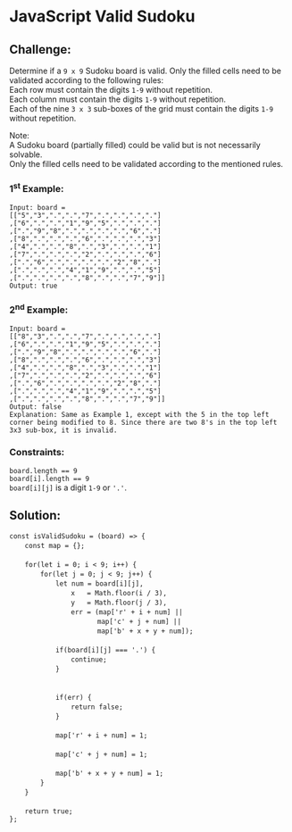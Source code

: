 # JavaScript Valid Sudoku

## Challenge:

Determine if a `9 x 9` Sudoku board is valid. Only the filled cells need to be validated according to the following rules:
<br/>
Each row must contain the digits `1-9` without repetition.
<br/>
Each column must contain the digits `1-9` without repetition.
<br/>
Each of the nine `3 x 3` sub-boxes of the grid must contain the digits `1-9` without repetition.
<br/>

Note:
<br/>
A Sudoku board (partially filled) could be valid but is not necessarily solvable.
<br/>
Only the filled cells need to be validated according to the mentioned rules.

### 1<sup>st</sup> Example:

`Input: board =`
<br/>
`[["5","3",".",".","7",".",".",".","."]`
<br/>
`,["6",".",".","1","9","5",".",".","."]`
<br/>
`,[".","9","8",".",".",".",".","6","."]`
<br/>
`,["8",".",".",".","6",".",".",".","3"]`
<br/>
`,["4",".",".","8",".","3",".",".","1"]`
<br/>
`,["7",".",".",".","2",".",".",".","6"]`
<br/>
`,[".","6",".",".",".",".","2","8","."]`
<br/>
`,[".",".",".","4","1","9",".",".","5"]`
<br/>
`,[".",".",".",".","8",".",".","7","9"]]`
<br/>
`Output: true`

### 2<sup>nd</sup> Example:

`Input: board =`
<br/>
`[["8","3",".",".","7",".",".",".","."]`
<br/>
`,["6",".",".","1","9","5",".",".","."]`
<br/>
`,[".","9","8",".",".",".",".","6","."]`
<br/>
`,["8",".",".",".","6",".",".",".","3"]`
<br/>
`,["4",".",".","8",".","3",".",".","1"]`
<br/>
`,["7",".",".",".","2",".",".",".","6"]`
<br/>
`,[".","6",".",".",".",".","2","8","."]`
<br/>
`,[".",".",".","4","1","9",".",".","5"]`
<br/>
`,[".",".",".",".","8",".",".","7","9"]]`
<br/>
`Output: false`
<br/>
`Explanation: Same as Example 1, except with the 5 in the top left corner being modified to 8. Since there are two 8's in the top left 3x3 sub-box, it is invalid.`

### Constraints:

`board.length == 9`
<br/>
`board[i].length == 9`
<br/>
`board[i][j]` is a digit `1-9` or `'.'`.

## Solution:

`const isValidSudoku = (board) => {`
<br/>
&nbsp;&nbsp;&nbsp;&nbsp;&nbsp;&nbsp;&nbsp;`const map = {};`
<br/>
<br/>
&nbsp;&nbsp;&nbsp;&nbsp;&nbsp;&nbsp;&nbsp;`for(let i = 0; i < 9; i++) {`
<br/>
&nbsp;&nbsp;&nbsp;&nbsp;&nbsp;&nbsp;&nbsp;&nbsp;&nbsp;&nbsp;&nbsp;&nbsp;&nbsp;&nbsp;`for(let j = 0; j < 9; j++) {`
<br/>
&nbsp;&nbsp;&nbsp;&nbsp;&nbsp;&nbsp;&nbsp;&nbsp;&nbsp;&nbsp;&nbsp;&nbsp;&nbsp;&nbsp;&nbsp;&nbsp;&nbsp;&nbsp;&nbsp;&nbsp;&nbsp;`let num = board[i][j],`
<br/>
&nbsp;&nbsp;&nbsp;&nbsp;&nbsp;&nbsp;&nbsp;&nbsp;&nbsp;&nbsp;&nbsp;&nbsp;&nbsp;&nbsp;&nbsp;&nbsp;&nbsp;&nbsp;&nbsp;&nbsp;&nbsp;&nbsp;&nbsp;&nbsp;&nbsp;&nbsp;&nbsp;&nbsp;`x   = Math.floor(i / 3),`
<br/>
&nbsp;&nbsp;&nbsp;&nbsp;&nbsp;&nbsp;&nbsp;&nbsp;&nbsp;&nbsp;&nbsp;&nbsp;&nbsp;&nbsp;&nbsp;&nbsp;&nbsp;&nbsp;&nbsp;&nbsp;&nbsp;&nbsp;&nbsp;&nbsp;&nbsp;&nbsp;&nbsp;&nbsp;`y   = Math.floor(j / 3),`
<br/>
&nbsp;&nbsp;&nbsp;&nbsp;&nbsp;&nbsp;&nbsp;&nbsp;&nbsp;&nbsp;&nbsp;&nbsp;&nbsp;&nbsp;&nbsp;&nbsp;&nbsp;&nbsp;&nbsp;&nbsp;&nbsp;&nbsp;&nbsp;&nbsp;&nbsp;&nbsp;&nbsp;&nbsp;`err = (map['r' + i + num] ||`
<br/>
&nbsp;&nbsp;&nbsp;&nbsp;&nbsp;&nbsp;&nbsp;&nbsp;&nbsp;&nbsp;&nbsp;&nbsp;&nbsp;&nbsp;&nbsp;&nbsp;&nbsp;&nbsp;&nbsp;&nbsp;&nbsp;&nbsp;&nbsp;&nbsp;&nbsp;&nbsp;&nbsp;&nbsp;&nbsp;&nbsp;&nbsp;&nbsp;&nbsp;&nbsp;&nbsp;&nbsp;&nbsp;&nbsp;&nbsp;&nbsp;`map['c' + j + num] ||`
<br/>
&nbsp;&nbsp;&nbsp;&nbsp;&nbsp;&nbsp;&nbsp;&nbsp;&nbsp;&nbsp;&nbsp;&nbsp;&nbsp;&nbsp;&nbsp;&nbsp;&nbsp;&nbsp;&nbsp;&nbsp;&nbsp;&nbsp;&nbsp;&nbsp;&nbsp;&nbsp;&nbsp;&nbsp;&nbsp;&nbsp;&nbsp;&nbsp;&nbsp;&nbsp;&nbsp;&nbsp;&nbsp;&nbsp;&nbsp;&nbsp;`map['b' + x + y + num]);`
<br/>
<br/>
&nbsp;&nbsp;&nbsp;&nbsp;&nbsp;&nbsp;&nbsp;&nbsp;&nbsp;&nbsp;&nbsp;&nbsp;&nbsp;&nbsp;&nbsp;&nbsp;&nbsp;&nbsp;&nbsp;&nbsp;&nbsp;`if(board[i][j] === '.') {`
<br/>
&nbsp;&nbsp;&nbsp;&nbsp;&nbsp;&nbsp;&nbsp;&nbsp;&nbsp;&nbsp;&nbsp;&nbsp;&nbsp;&nbsp;&nbsp;&nbsp;&nbsp;&nbsp;&nbsp;&nbsp;&nbsp;&nbsp;&nbsp;&nbsp;&nbsp;&nbsp;&nbsp;&nbsp;`continue;`
<br/>
&nbsp;&nbsp;&nbsp;&nbsp;&nbsp;&nbsp;&nbsp;&nbsp;&nbsp;&nbsp;&nbsp;&nbsp;&nbsp;&nbsp;&nbsp;&nbsp;&nbsp;&nbsp;&nbsp;&nbsp;&nbsp;`}`
<br/>
<br/>      
&nbsp;&nbsp;&nbsp;&nbsp;&nbsp;&nbsp;&nbsp;&nbsp;&nbsp;&nbsp;&nbsp;&nbsp;&nbsp;&nbsp;&nbsp;&nbsp;&nbsp;&nbsp;&nbsp;&nbsp;&nbsp;`if(err) {`
<br/>
&nbsp;&nbsp;&nbsp;&nbsp;&nbsp;&nbsp;&nbsp;&nbsp;&nbsp;&nbsp;&nbsp;&nbsp;&nbsp;&nbsp;&nbsp;&nbsp;&nbsp;&nbsp;&nbsp;&nbsp;&nbsp;&nbsp;&nbsp;&nbsp;&nbsp;&nbsp;&nbsp;&nbsp;`return false;`
<br/>
&nbsp;&nbsp;&nbsp;&nbsp;&nbsp;&nbsp;&nbsp;&nbsp;&nbsp;&nbsp;&nbsp;&nbsp;&nbsp;&nbsp;&nbsp;&nbsp;&nbsp;&nbsp;&nbsp;&nbsp;&nbsp;`}`
<br/>
<br/>
&nbsp;&nbsp;&nbsp;&nbsp;&nbsp;&nbsp;&nbsp;&nbsp;&nbsp;&nbsp;&nbsp;&nbsp;&nbsp;&nbsp;&nbsp;&nbsp;&nbsp;&nbsp;&nbsp;&nbsp;&nbsp;`map['r' + i + num] = 1;`
<br/>
<br/>
&nbsp;&nbsp;&nbsp;&nbsp;&nbsp;&nbsp;&nbsp;&nbsp;&nbsp;&nbsp;&nbsp;&nbsp;&nbsp;&nbsp;&nbsp;&nbsp;&nbsp;&nbsp;&nbsp;&nbsp;&nbsp;`map['c' + j + num] = 1;`
<br/>
<br/>
&nbsp;&nbsp;&nbsp;&nbsp;&nbsp;&nbsp;&nbsp;&nbsp;&nbsp;&nbsp;&nbsp;&nbsp;&nbsp;&nbsp;&nbsp;&nbsp;&nbsp;&nbsp;&nbsp;&nbsp;&nbsp;`map['b' + x + y + num] = 1;`
<br/>
&nbsp;&nbsp;&nbsp;&nbsp;&nbsp;&nbsp;&nbsp;&nbsp;&nbsp;&nbsp;&nbsp;&nbsp;&nbsp;&nbsp;`}`
<br/>
&nbsp;&nbsp;&nbsp;&nbsp;&nbsp;&nbsp;&nbsp;`}`
<br/>
<br/>
&nbsp;&nbsp;&nbsp;&nbsp;&nbsp;&nbsp;&nbsp;`return true;`
<br/>
`};`
<br/>
<br/>